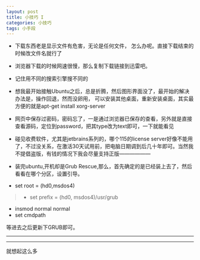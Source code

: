 ```yaml
---
layout: post
title: 小技巧 I
categories: 小技巧
tags: 小手段
---
```


* 下载东西老是显示文件有危害，无论是任何文件，
怎么办呢。直接下载结束的时候改文件名就行了


*  浏览器下载的时候网速很慢，那么复制下载链接到迅雷吧。


* 记住用不同的搜索引擎搜不同的


* 想我最开始接触Ubuntu之后，总是折腾，然后图形界面没了，最开始的解决办法是，操作回退，然而没卵用，
可以安装其他桌面，重新安装桌面，其实最方便的就是apt-get install xorg-server

* 网页中保存过密码，密码忘了，一是通过浏览器已保存的查看，另外就是直接查看源码，定位到password，把其type改为text即可，一下就能看见

* 碰见收费软件，尤其是jetbrains系列的，哪个115的license server好像不能用了，不过没关系，在激活30天试用前，把电脑日期调到后几十年即可。当然我不提倡盗版，有钱的情况下我会尽量支持正版——————

* 装完ubuntu,开机却是Grub Rescue,那么，首先确定的是已经装上去了，然后看看在哪个分区，设置引导。

>
* set root = (hd0,msdos4) 

>* set prefix = (hd0, msdos4)/usr/grub 
* insmod normal normal
* set cmdpath
>
等进去之后更新下GRUB即可。


---
---
就想起这么多
